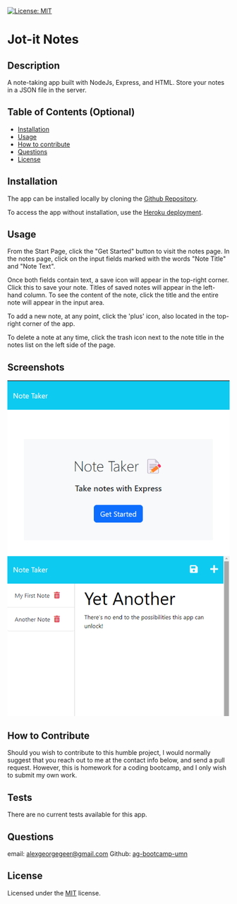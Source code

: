 [![License: MIT](https://img.shields.io/badge/License-MIT-yellow.svg)](https://opensource.org/licenses/MIT)

# Jot-it Notes

## Description
A note-taking app built with NodeJs, Express, and HTML.
Store your notes in a JSON file in the server.

## Table of Contents (Optional)
  
- [Installation](#installation)
- [Usage](#usage)
- [How to contribute](#how-to-contribute)
- [Questions](#questions)
- [License](#license)
  
## Installation
The app can be installed locally by cloning the [Github Repository](https://github.com/ag-bootcamp-umn/jot-it-notes).

To access the app without installation, use the [Heroku deployment](https://jot-it-notes-a8f6eb8bda87.herokuapp.com/).

## Usage
From the Start Page, click the "Get Started" button to visit the notes page.
In the notes page, click on the input fields marked with the words "Note Title" and "Note Text". 

Once both fields contain text, a save icon will appear in the top-right corner. Click this to save your note. Titles of saved notes will appear in the left-hand column. To see the content of the note, click the title and the entire note will appear in the input area.

To add a new note, at any point, click the 'plus' icon, also located in the top-right corner of the app.

To delete a note at any time, click the trash icon next to the note title in the notes list on the left side of the page.

## Screenshots
![Start Page](./assets/img-1.png)
![Notes Page](./assets/img-2.png)

## How to Contribute
Should you wish to contribute to this humble project, I would normally suggest that you reach out to me at the contact info below, and send a pull request. However, this is homework for a coding bootcamp, and I only wish to submit my own work.

## Tests
There are no current tests available for this app.

## Questions
email: [alexgeorgegeer@gmail.com](alexgeorgegeer@gmail.com)
Github: [ag-bootcamp-umn](https://github.com/ag-bootcamp-umn)

## License
Licensed under the [MIT](https://opensource.org/license/mit/) license.